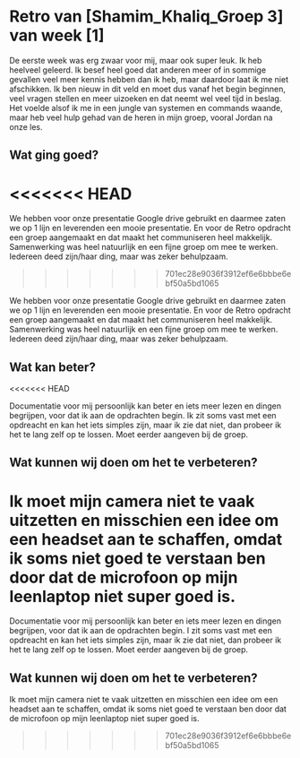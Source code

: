 # Retro van [Shamim_Khaliq_Groep 3] van week [1]

De eerste week was erg zwaar voor mij, maar ook super leuk. Ik heb heelveel geleerd. Ik besef heel goed dat anderen meer of in sommige gevallen veel meer kennis hebben dan ik heb, maar daardoor laat ik me niet afschikken. Ik ben nieuw in dit veld en moet dus vanaf het begin beginnen, veel vragen stellen en meer uizoeken en dat neemt wel veel tijd in beslag. Het voelde alsof ik me in een jungle van systemen en commands waande, maar heb veel hulp gehad van de heren in mijn groep, vooral Jordan na onze les.

## Wat ging goed?
<<<<<<< HEAD
=======
We hebben voor onze presentatie Google drive gebruikt en daarmee zaten we op 1 lijn en leverenden een mooie presentatie. En voor de Retro opdracht een groep aangemaakt en dat maakt het communiseren heel makkelijk.
Samenwerking was heel natuurlijk en een fijne groep om mee te werken. Iedereen deed zijn/haar ding, maar was zeker behulpzaam.
>>>>>>> 701ec28e9036f3912ef6e6bbbe6ebf50a5bd1065

We hebben voor onze presentatie Google drive gebruikt en daarmee zaten we op 1 lijn en leverenden een mooie presentatie. En voor de Retro opdracht een groep aangemaakt en dat maakt het communiseren heel makkelijk.
Samenwerking was heel natuurlijk en een fijne groep om mee te werken. Iedereen deed zijn/haar ding, maar was zeker behulpzaam.
 
## Wat kan beter?
<<<<<<< HEAD

 Documentatie voor mij persoonlijk kan beter en iets meer lezen en dingen begrijpen, voor dat ik aan de opdrachten begin. Ik zit soms vast met een opdreacht en kan het iets simples zijn, maar ik zie dat niet, dan probeer ik het te lang zelf op te lossen. Moet eerder aangeven bij de groep.

## Wat kunnen wij doen om het te verbeteren?

 Ik moet mijn camera niet te vaak uitzetten en misschien een idee om een headset aan te schaffen, omdat ik soms niet goed te verstaan ben door dat de microfoon op mijn leenlaptop niet super goed is.
=======
Documentatie voor mij persoonlijk kan beter en iets meer lezen en dingen begrijpen, voor dat ik aan de opdrachten begin. I zit soms vast met een opdreacht en kan het iets simples zijn, maar ik zie dat niet, dan probeer ik het te lang zelf op te lossen. Moet eerder aangeven bij de groep.   

## Wat kunnen wij doen om het te verbeteren?
Ik moet mijn camera niet te vaak uitzetten en misschien een idee om een headset aan te schaffen, omdat ik soms niet goed te verstaan ben door dat de microfoon op mijn leenlaptop niet super goed is.
 
>>>>>>> 701ec28e9036f3912ef6e6bbbe6ebf50a5bd1065
